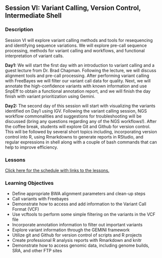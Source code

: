 
## Session VI: Variant Calling, Version Control, Intermediate Shell

### Description

Session VI will explore variant calling methods and tools for resequencing and identifying sequence variations. We will explore pre-call sequence processing, methods for variant calling and workflows, and functional interpretation of variant calls.

**Day1:** We will start the first day with an introduction to variant calling and a guest lecture from Dr. Brad Chapman. Following the lecture, we will discuss alignment tools and pre-call processing. After performing variant calling with FreeBayes we will filter our variant call data for quality. Next, we will annotate the high-confidence variants with known information and use SnpEff to obtain a functional annotation report, and we will finish the day finish with variant prioritization using Gemini.

**Day2:** The second day of this session will start with visualizing the variants identified on Day1 using IGV. Following the variant calling session, NGS workflow commonalities and suggestions for troubleshooting will be discussed (bring any questions regarding any of the NGS workflows!). After the coffee break, students will explore Git and Github for version control. This will be followed by several short topics including, incorporating version control into R, using Rmarkdowns to generate reports in RStudio, and regular expressions in shell along with a couple of bash commands that can help to improve efficiency.   

### Lessons
[Click here for the schedule with links to the lessons.](schedule)

### Learning Objectives
* Define appropriate BWA alignment parameters and clean-up steps
* Call variants with Freebayes
* Demonstrate how to access and add information to the Variant Call Format (VCF)
* Use vcftools to perform some simple filtering on the variants in the VCF file
* Incorporate annotation information to filter out important variants
* Explore variant information through the GEMINI framework
* Utilize git and Github for version control of scripts and R projects
* Create professional R analysis reports with Rmarkdown and knitr
* Demonstrate how to access genomic data, including genome builds, SRA, and other FTP sites
